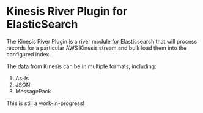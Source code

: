 Kinesis River Plugin for ElasticSearch
=========================

The Kinesis River Plugin is a river module for Elasticsearch that will process records for a particular AWS Kinesis stream
and bulk load them into the configured index.

The data from Kinesis can be in multiple formats, including:
1) As-Is
2) JSON
3) MessagePack



This is still a work-in-progress!